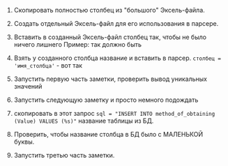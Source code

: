 1. Скопировать полностью столбец из "большого" Эксель-файла.

2. Создать отдельный Эксель-файл для его использования в парсере.

3. Вставить в созданный Эксель-файл столбец так, чтобы не было ничего лишнего
Пример:
так должно быть

4. Взять у созданного столбца название и вставить в парсер. 
`столбец = 'имя_столбца'` - вот так

5. Запустить первую часть заметки, проверить вывод уникальных значений

6. Запустить следующую заметку и просто немного подождать

7. скопировать в этот запрос ```sql = "INSERT INTO method_of_obtaining (Value) VALUES (%s)"``` название таблицы из БД.

8. Проверить, чтобы название столбца в БД было с МАЛЕНЬКОЙ буквы.

9. Запустить третью часть заметки.
